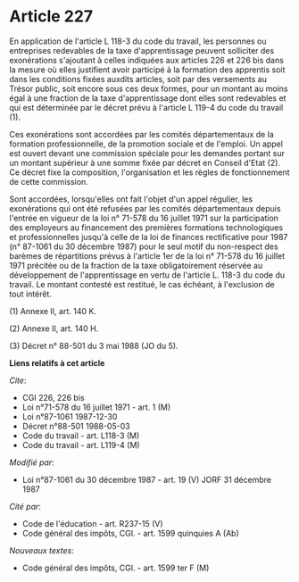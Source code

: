 # Article 227

En application de l'article L 118-3 du code du travail, les personnes ou entreprises redevables de la taxe d'apprentissage
peuvent solliciter des exonérations s'ajoutant à celles indiquées aux articles 226 et 226 bis dans la mesure où elles
justifient avoir participé à la formation des apprentis soit dans les conditions fixées auxdits articles, soit par des
versements au Trésor public, soit encore sous ces deux formes, pour un montant au moins égal à une fraction de la taxe
d'apprentissage dont elles sont redevables et qui est déterminée par le décret prévu à l'article L 119-4 du code du travail
(1).

Ces exonérations sont accordées par les comités départementaux de la formation professionnelle, de la promotion sociale et de
l'emploi. Un appel est ouvert devant une commission spéciale pour les demandes portant sur un montant supérieur à une somme
fixée par décret en Conseil d'Etat (2). Ce décret fixe la composition, l'organisation et les règles de fonctionnement de
cette commission.

Sont accordées, lorsqu'elles ont fait l'objet d'un appel régulier, les exonérations qui ont été refusées par les comités
départementaux depuis l'entrée en vigueur de la loi n° 71-578 du 16 juillet 1971 sur la participation des employeurs au
financement des premières formations technologiques et professionnelles jusqu'à celle de la loi de finances rectificative
pour 1987 (n° 87-1061 du 30 décembre 1987) pour le seul motif du non-respect des barèmes de répartitions prévus à l'article
1er de la loi n° 71-578 du 16 juillet 1971 précitée ou de la fraction de la taxe obligatoirement réservée au développement de
l'apprentissage en vertu de l'article L. 118-3 du code du travail. Le montant contesté est restitué, le cas échéant, à
l'exclusion de tout intérêt.

(1) Annexe II, art. 140 K.

(2) Annexe II, art. 140 H.

(3) Décret n° 88-501 du 3 mai 1988 (JO du 5).

**Liens relatifs à cet article**

_Cite_:

  - CGI 226, 226 bis
  - Loi n°71-578 du 16 juillet 1971 - art. 1 (M)
  - Loi n°87-1061 1987-12-30
  - Décret n°88-501 1988-05-03
  - Code du travail - art. L118-3 (M)
  - Code du travail - art. L119-4 (M)

_Modifié par_:

  - Loi n°87-1061 du 30 décembre 1987 - art. 19 (V) JORF 31 décembre 1987

_Cité par_:

  - Code de l'éducation - art. R237-15 (V)
  - Code général des impôts, CGI. - art. 1599 quinquies A (Ab)

_Nouveaux textes_:

  - Code général des impôts, CGI. - art. 1599 ter F (M)
